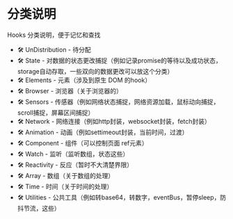 # 分类说明
Hooks 分类说明，便于记忆和查找

+ 🛠 UnDistribution - 待分配
+ 🛠 State - 对数据的状态更改捕捉（例如记录promise的等待以及成功状态，storage自动存取，一些双向的数据更改可以放这个分类）
+ 🛠 Elements - 元素（涉及到原生 DOM 的hook）
+ 🛠 Browser - 浏览器（关于浏览器的）
+ 🛠 Sensors - 传感器（例如网络状态捕捉，网络资源加载，鼠标动向捕捉，scroll捕捉，屏幕区间捕捉）
+ 🛠 Network - 网络连接（例如http封装，websocket封装，fetch封装）
+ 🛠 Animation - 动画（例如settimeout封装，当前时间，过渡）
+ 🛠 Component - 组件（可以控制页面 ref元素）
+ 🛠 Watch - 监听（监听数组，状态这些）
+ 🛠 Reactivity - 反应（暂时不大清楚界限）
+ 🛠 Array - 数组（关于数组的处理）
+ 🛠 Time - 时间（关于时间的处理）
+ 🛠 Utilities - 公共工具（例如转base64，转数字，eventBus，暂停sleep，防抖节流，这些）